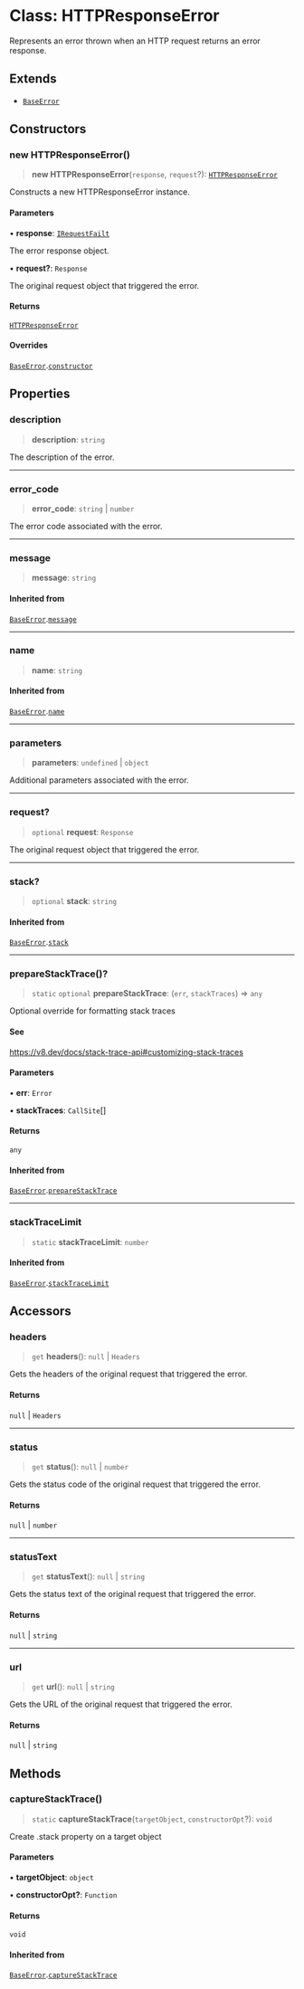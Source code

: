 # Class: HTTPResponseError

Represents an error thrown when an HTTP request returns an error response.

## Extends

- [`BaseError`](./src/classes/BaseError.md)

## Constructors

### new HTTPResponseError()

> **new HTTPResponseError**(`response`, `request`?): [`HTTPResponseError`](./src/classes/HTTPResponseError.md)

Constructs a new HTTPResponseError instance.

#### Parameters

• **response**: [`IRequestFailt`](./src/interfaces/IRequestFailt.md)

The error response object.

• **request?**: `Response`

The original request object that triggered the error.

#### Returns

[`HTTPResponseError`](./src/classes/HTTPResponseError.md)

#### Overrides

[`BaseError`](./src/classes/BaseError.md).[`constructor`](./src/classes/BaseError.md#constructors)

## Properties

### description

> **description**: `string`

The description of the error.

***

### error\_code

> **error\_code**: `string` \| `number`

The error code associated with the error.

***

### message

> **message**: `string`

#### Inherited from

[`BaseError`](./src/classes/BaseError.md).[`message`](./src/classes/BaseError.md#message)

***

### name

> **name**: `string`

#### Inherited from

[`BaseError`](./src/classes/BaseError.md).[`name`](./src/classes/BaseError.md#name)

***

### parameters

> **parameters**: `undefined` \| `object`

Additional parameters associated with the error.

***

### request?

> `optional` **request**: `Response`

The original request object that triggered the error.

***

### stack?

> `optional` **stack**: `string`

#### Inherited from

[`BaseError`](./src/classes/BaseError.md).[`stack`](./src/classes/BaseError.md#stack)

***

### prepareStackTrace()?

> `static` `optional` **prepareStackTrace**: (`err`, `stackTraces`) => `any`

Optional override for formatting stack traces

#### See

https://v8.dev/docs/stack-trace-api#customizing-stack-traces

#### Parameters

• **err**: `Error`

• **stackTraces**: `CallSite`[]

#### Returns

`any`

#### Inherited from

[`BaseError`](./src/classes/BaseError.md).[`prepareStackTrace`](./src/classes/BaseError.md#preparestacktrace)

***

### stackTraceLimit

> `static` **stackTraceLimit**: `number`

#### Inherited from

[`BaseError`](./src/classes/BaseError.md).[`stackTraceLimit`](./src/classes/BaseError.md#stacktracelimit)

## Accessors

### headers

> `get` **headers**(): `null` \| `Headers`

Gets the headers of the original request that triggered the error.

#### Returns

`null` \| `Headers`

***

### status

> `get` **status**(): `null` \| `number`

Gets the status code of the original request that triggered the error.

#### Returns

`null` \| `number`

***

### statusText

> `get` **statusText**(): `null` \| `string`

Gets the status text of the original request that triggered the error.

#### Returns

`null` \| `string`

***

### url

> `get` **url**(): `null` \| `string`

Gets the URL of the original request that triggered the error.

#### Returns

`null` \| `string`

## Methods

### captureStackTrace()

> `static` **captureStackTrace**(`targetObject`, `constructorOpt`?): `void`

Create .stack property on a target object

#### Parameters

• **targetObject**: `object`

• **constructorOpt?**: `Function`

#### Returns

`void`

#### Inherited from

[`BaseError`](./src/classes/BaseError.md).[`captureStackTrace`](./src/classes/BaseError.md#capturestacktrace)
